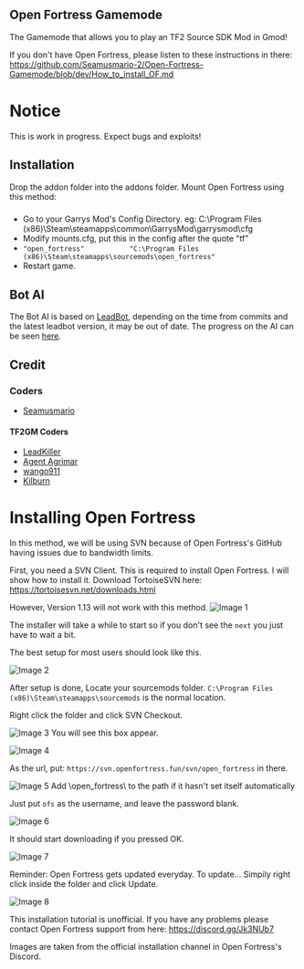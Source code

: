 ## Open Fortress Gamemode
The Gamemode that allows you to play an TF2 Source SDK Mod in Gmod!

If you don't have Open Fortress, please listen to these instructions in there: https://github.com/Seamusmario-2/Open-Fortress-Gamemode/blob/dev/How_to_install_OF.md

# Notice

This is work in progress. Expect bugs and exploits!

## Installation
Drop the addon folder into the addons folder.
Mount Open Fortress using this method:
###
  - Go to your Garrys Mod's Config Directory. eg: C:\Program Files (x86)\Steam\steamapps\common\GarrysMod\garrysmod\cfg
  - Modify mounts.cfg, put this in the config after the quote "tf"
  -  `"open_fortress"			"C:\Program Files (x86)\Steam\steamapps\sourcemods\open_fortress"`
  - Restart game.

## Bot AI
The Bot AI is based on [LeadBot](https://github.com/LeadKiller/leadbot), depending on the time from commits and the latest leadbot version, it may be out of date. The progress on the AI can be seen [here](https://github.com/LeadKiller/leadbot/projects/1#card-21958419).

## Credit
### Coders
 - [Seamusmario](https://steamcommunity.com/id/SeamusMario55/)
#### TF2GM Coders
 - [LeadKiller](https://steamcommunity.com/id/leadkiller)
 - [Agent Agrimar](https://steamcommunity.com/id/Agrimar/)
 - [wango911](https://forum.facepunch.com/u/fstw/wango911/)
 - [Kilburn](https://steamcommunity.com/id/underscorekilburn)

# Installing Open Fortress
In this method, we will be using SVN because of Open Fortress's GitHub having issues due to bandwidth limits.

First, you need a SVN Client. This is required to install Open Fortress. I will show how to install it.
Download TortoiseSVN here:
https://tortoisesvn.net/downloads.html

However, Version 1.13 will not work with this method.
![Image 1](https://cdn.discordapp.com/attachments/620656688382345256/620656839746650124/unknown.png)

The installer will take a while to start so if you don't see the `next` you just have to wait a bit.

The best setup for most users should look like this.

![Image 2](https://cdn.discordapp.com/attachments/620656688382345256/620656940829114385/unknown.png)

After setup is done, Locate your sourcemods folder.
`C:\Program Files (x86)\Steam\steamapps\sourcemods` is the normal location.

Right click the folder and click SVN Checkout.

![Image 3](https://cdn.discordapp.com/attachments/620656688382345256/620657119867305994/unknown.png)
You will see this box appear.

![Image 4](https://cdn.discordapp.com/attachments/620656688382345256/620657186892283940/unknown.png)

As the url, put: `https://svn.openfortress.fun/svn/open_fortress` in there.

![Image 5](https://cdn.discordapp.com/attachments/620656688382345256/620657251069329409/unknown.png)
Add \open_fortress\ to the path if it hasn't set itself automatically

Just put `ofs` as the username, and leave the password blank. 

![Image 6](https://cdn.discordapp.com/attachments/620656688382345256/620657378454536242/unknown.png)

It should start downloading if you pressed OK.

![Image 7](https://cdn.discordapp.com/attachments/620656688382345256/620657436944105484/unknown.png)

Reminder: Open Fortress gets updated everyday. To update...
Simpily right click inside the folder and click Update.

![Image 8](https://cdn.discordapp.com/attachments/620656688382345256/620657486818443274/unknown.png)


This installation tutorial is unofficial. If you have any problems please contact Open Fortress support from here: https://discord.gg/Jk3NUb7

Images are taken from the official installation channel in Open Fortress's Discord.

